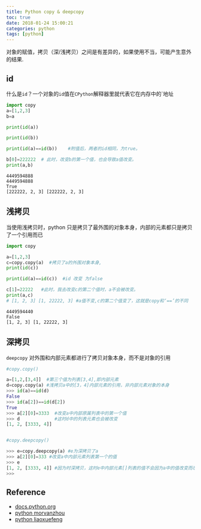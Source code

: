 ```yaml
---
title: Python copy & deepcopy
toc: true
date: 2018-01-24 15:00:21
categories: python
tags: [python]
---
```


对象的赋值，拷贝（深/浅拷贝）之间是有差异的，如果使用不当，可能产生意外的结果.

<!-- more -->

## id

什么是`id`？一个对象的`id`值在`CPython`解释器里就代表它在内存中的`地址


```python
import copy
a=[1,2,3]
b=a

print(id(a))

print(id(b))

print(id(a)==id(b))    #附值后，两者的id相同，为true。

b[0]=222222  # 此时，改变b的第一个值，也会导致a值改变。
print(a,b)
```

    4449594888
    4449594888
    True
    [222222, 2, 3] [222222, 2, 3]


## 浅拷贝

当使用浅拷贝时，python 只是拷贝了最外围的对象本身，内部的元素都只是拷贝了一个引用而已


```python
import copy

a=[1,2,3]
c=copy.copy(a)  #拷贝了a的外围对象本身,
print(id(c))

print(id(a)==id(c))  #id 改变 为false

c[1]=22222   #此时，我去改变c的第二个值时，a不会被改变。
print(a,c)
# [1, 2, 3] [1, 22222, 3] #a值不变,c的第二个值变了，这就是copy和‘==’的不同
```

    4449594440
    False
    [1, 2, 3] [1, 22222, 3]


## 深拷贝

`deepcopy` 对外围和内部元素都进行了拷贝对象本身，而不是对象的引用


```python
#copy.copy()

a=[1,2,[3,4]]  #第三个值为列表[3,4],即内部元素
d=copy.copy(a) #浅拷贝a中的[3，4]内部元素的引用，非内部元素对象的本身
>>> id(a)==id(d)
False
>>> id(a[2])==id(d[2])
True
>>> a[2][0]=3333  #改变a中内部原属列表中的第一个值
>>> d             #这时d中的列表元素也会被改变
[1, 2, [3333, 4]]


#copy.deepcopy()

>>> e=copy.deepcopy(a) #e为深拷贝了a
>>> a[2][0]=333 #改变a中内部元素列表第一个的值
>>> e
[1, 2, [3333, 4]] #因为时深拷贝，这时e中内部元素[]列表的值不会因为a中的值改变而改变
>>>
```

## Reference

- [docs.python.org][1]
- [python morvanzhou][2]
- [python liaoxuefeng][3]

[1]: https://docs.python.org/
[2]: https://morvanzhou.github.io/
[3]: https://www.liaoxuefeng.com/